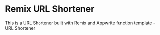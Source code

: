 # Remix URL Shortener
This is a URL Shortener built with Remix and Appwrite function template - URL Shortener
